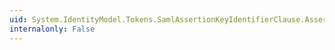 ```yaml
---
uid: System.IdentityModel.Tokens.SamlAssertionKeyIdentifierClause.AssertionId
internalonly: False
---
```


